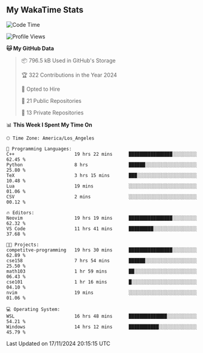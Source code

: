 ## My WakaTime Stats
<!--START_SECTION:waka-->
![Code Time](http://img.shields.io/badge/Code%20Time-144%20hrs%2050%20mins-blue)

![Profile Views](http://img.shields.io/badge/Profile%20Views-0-blue)

**🐱 My GitHub Data** 

> 📦 796.5 kB Used in GitHub's Storage 
 > 
> 🏆 322 Contributions in the Year 2024
 > 
> 💼 Opted to Hire
 > 
> 📜 21 Public Repositories 
 > 
> 🔑 13 Private Repositories 
 > 
📊 **This Week I Spent My Time On** 

```text
🕑︎ Time Zone: America/Los_Angeles

💬 Programming Languages: 
C++                      19 hrs 22 mins      ████████████████░░░░░░░░░   62.45 % 
Python                   8 hrs               ██████░░░░░░░░░░░░░░░░░░░   25.80 % 
TeX                      3 hrs 15 mins       ███░░░░░░░░░░░░░░░░░░░░░░   10.48 % 
Lua                      19 mins             ░░░░░░░░░░░░░░░░░░░░░░░░░   01.06 % 
CSV                      2 mins              ░░░░░░░░░░░░░░░░░░░░░░░░░   00.12 % 

🔥 Editors: 
Neovim                   19 hrs 19 mins      ████████████████░░░░░░░░░   62.32 % 
VS Code                  11 hrs 41 mins      █████████░░░░░░░░░░░░░░░░   37.68 % 

🐱‍💻 Projects: 
competitve-programming   19 hrs 30 mins      ████████████████░░░░░░░░░   62.89 % 
cse158                   7 hrs 54 mins       ██████░░░░░░░░░░░░░░░░░░░   25.50 % 
math103                  1 hr 59 mins        ██░░░░░░░░░░░░░░░░░░░░░░░   06.43 % 
cse101                   1 hr 16 mins        █░░░░░░░░░░░░░░░░░░░░░░░░   04.10 % 
nvim                     19 mins             ░░░░░░░░░░░░░░░░░░░░░░░░░   01.06 % 

💻 Operating System: 
WSL                      16 hrs 48 mins      ██████████████░░░░░░░░░░░   54.21 % 
Windows                  14 hrs 12 mins      ███████████░░░░░░░░░░░░░░   45.79 % 
```


 Last Updated on 17/11/2024 20:15:15 UTC
<!--END_SECTION:waka-->
